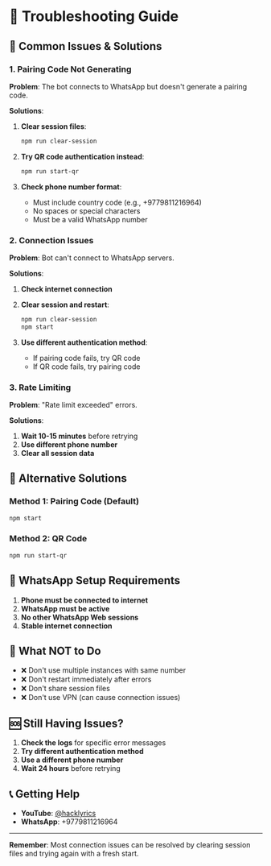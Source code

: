 # 🔧 Troubleshooting Guide

## 🚨 Common Issues & Solutions

### 1. Pairing Code Not Generating

**Problem**: The bot connects to WhatsApp but doesn't generate a pairing code.

**Solutions**:
1. **Clear session files**:
   ```bash
   npm run clear-session
   ```

2. **Try QR code authentication instead**:
   ```bash
   npm run start-qr
   ```

3. **Check phone number format**:
   - Must include country code (e.g., +9779811216964)
   - No spaces or special characters
   - Must be a valid WhatsApp number

### 2. Connection Issues

**Problem**: Bot can't connect to WhatsApp servers.

**Solutions**:
1. **Check internet connection**
2. **Clear session and restart**:
   ```bash
   npm run clear-session
   npm start
   ```

3. **Use different authentication method**:
   - If pairing code fails, try QR code
   - If QR code fails, try pairing code

### 3. Rate Limiting

**Problem**: "Rate limit exceeded" errors.

**Solutions**:
1. **Wait 10-15 minutes** before retrying
2. **Use different phone number**
3. **Clear all session data**

## 🔄 Alternative Solutions

### Method 1: Pairing Code (Default)
```bash
npm start
```

### Method 2: QR Code
```bash
npm run start-qr
```

## 📱 WhatsApp Setup Requirements

1. **Phone must be connected to internet**
2. **WhatsApp must be active**
3. **No other WhatsApp Web sessions**
4. **Stable internet connection**

## 🚫 What NOT to Do

- ❌ Don't use multiple instances with same number
- ❌ Don't restart immediately after errors
- ❌ Don't share session files
- ❌ Don't use VPN (can cause connection issues)

## 🆘 Still Having Issues?

1. **Check the logs** for specific error messages
2. **Try different authentication method**
3. **Use a different phone number**
4. **Wait 24 hours** before retrying

## 📞 Getting Help

- **YouTube**: [@hacklyrics](http://www.youtube.com/@hacklyrics)
- **WhatsApp**: +9779811216964

---

**Remember**: Most connection issues can be resolved by clearing session files and trying again with a fresh start.

